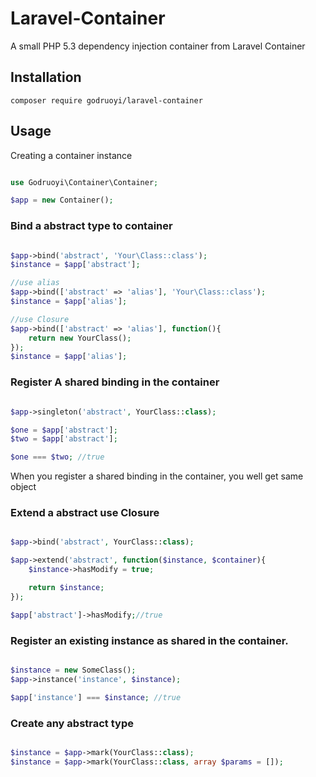 # Laravel-Container

A small PHP 5.3 dependency injection container from Laravel Container

## Installation

```
composer require godruoyi/laravel-container

```

## Usage

Creating a container instance

```php

use Godruoyi\Container\Container;

$app = new Container();

```

### Bind a abstract type to container

```php

$app->bind('abstract', 'Your\Class::class');
$instance = $app['abstract'];

//use alias
$app->bind(['abstract' => 'alias'], 'Your\Class::class');
$instance = $app['alias'];

//use Closure
$app->bind(['abstract' => 'alias'], function(){
    return new YourClass();
});
$instance = $app['alias'];

```

### Register A shared binding in the container

```php

$app->singleton('abstract', YourClass::class);

$one = $app['abstract'];
$two = $app['abstract'];

$one === $two; //true

```
When you register a shared binding in the container, you well get same object

### Extend a abstract use Closure

```php

$app->bind('abstract', YourClass::class);

$app->extend('abstract', function($instance, $container){
    $instance->hasModify = true;

    return $instance;
});

$app['abstract']->hasModify;//true

```

### Register an existing instance as shared in the container.

```php

$instance = new SomeClass();
$app->instance('instance', $instance);

$app['instance'] === $instance; //true

```

### Create any abstract type

```php

$instance = $app->mark(YourClass::class);
$instance = $app->mark(YourClass::class, array $params = []);

```

